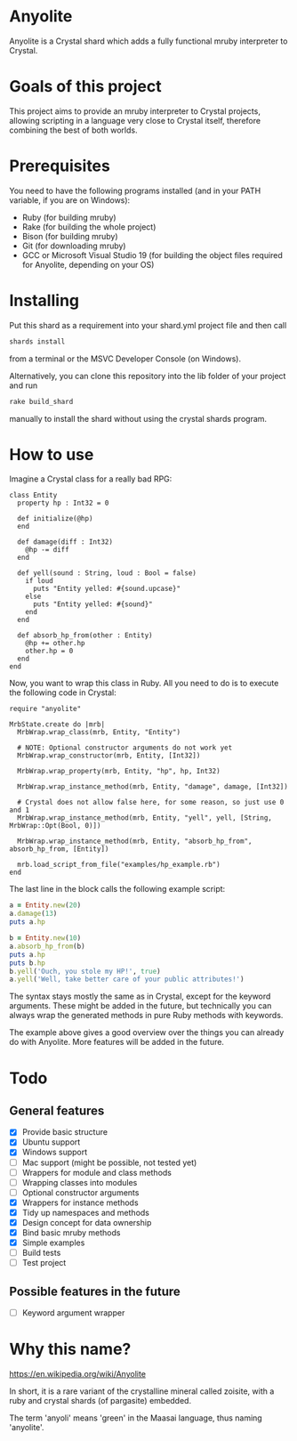 # Anyolite

Anyolite is a Crystal shard which adds a fully functional mruby interpreter to Crystal.

# Goals of this project

This project aims to provide an mruby interpreter to Crystal projects, allowing scripting in a language very close to Crystal itself, therefore combining the best of both worlds.

# Prerequisites

You need to have the following programs installed (and in your PATH variable, if you are on Windows):
* Ruby (for building mruby)
* Rake (for building the whole project)
* Bison (for building mruby)
* Git (for downloading mruby)
* GCC or Microsoft Visual Studio 19 (for building the object files required for Anyolite, depending on your OS)

# Installing

Put this shard as a requirement into your shard.yml project file and then call
```bash
shards install
```
from a terminal or the MSVC Developer Console (on Windows).

Alternatively, you can clone this repository into the lib folder of your project and run
```bash
rake build_shard
```
manually to install the shard without using the crystal shards program.

# How to use

Imagine a Crystal class for a really bad RPG:

```crystal
class Entity
  property hp : Int32 = 0

  def initialize(@hp)
  end

  def damage(diff : Int32)
    @hp -= diff
  end

  def yell(sound : String, loud : Bool = false)
    if loud
      puts "Entity yelled: #{sound.upcase}"
    else
      puts "Entity yelled: #{sound}"
    end
  end

  def absorb_hp_from(other : Entity)
    @hp += other.hp
    other.hp = 0
  end
end
```

Now, you want to wrap this class in Ruby. All you need to do is to execute the following code in Crystal:

```crystal
require "anyolite"

MrbState.create do |mrb|
  MrbWrap.wrap_class(mrb, Entity, "Entity")
  
  # NOTE: Optional constructor arguments do not work yet
  MrbWrap.wrap_constructor(mrb, Entity, [Int32])

  MrbWrap.wrap_property(mrb, Entity, "hp", hp, Int32)
  
  MrbWrap.wrap_instance_method(mrb, Entity, "damage", damage, [Int32])

  # Crystal does not allow false here, for some reason, so just use 0 and 1
  MrbWrap.wrap_instance_method(mrb, Entity, "yell", yell, [String, MrbWrap::Opt(Bool, 0)])

  MrbWrap.wrap_instance_method(mrb, Entity, "absorb_hp_from", absorb_hp_from, [Entity])

  mrb.load_script_from_file("examples/hp_example.rb")
end
```

The last line in the block calls the following example script:

```ruby
a = Entity.new(20)
a.damage(13)
puts a.hp

b = Entity.new(10)
a.absorb_hp_from(b)
puts a.hp
puts b.hp
b.yell('Ouch, you stole my HP!', true)
a.yell('Well, take better care of your public attributes!')
```

The syntax stays mostly the same as in Crystal, except for the keyword arguments.
These might be added in the future, but technically you can always wrap the generated methods in pure Ruby methods with keywords.

The example above gives a good overview over the things you can already do with Anyolite.
More features will be added in the future.

# Todo

## General features

* [X] Provide basic structure
* [X] Ubuntu support
* [X] Windows support
* [ ] Mac support (might be possible, not tested yet)
* [ ] Wrappers for module and class methods
* [ ] Wrapping classes into modules
* [ ] Optional constructor arguments
* [X] Wrappers for instance methods
* [X] Tidy up namespaces and methods
* [X] Design concept for data ownership
* [X] Bind basic mruby methods
* [X] Simple examples
* [ ] Build tests
* [ ] Test project

## Possible features in the future

* [ ] Keyword argument wrapper

# Why this name?

https://en.wikipedia.org/wiki/Anyolite

In short, it is a rare variant of the crystalline mineral called zoisite, with a ruby and crystal shards (of pargasite) embedded.

The term 'anyoli' means 'green' in the Maasai language, thus naming 'anyolite'.
